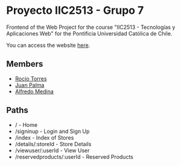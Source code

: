 # Proyecto IIC2513 - Grupo 7

Frontend of the Web Project for the course "IIC2513 - Tecnologías y Aplicaciones Web" for the Pontificia Universidad Católica de Chile.

You can access the website [here](https://alfremk.github.io/Proyect-IIC2513-1-group-7/).

## Members

- [Rocío Torres](https://github.com/gore26)
- [Juan Palma](https://github.com/juan-palma-1)
- [Alfredo Medina](https://github.com/juan-palma-1)

## Paths
- / - Home
- /signinup - Login and Sign Up
- /index - Index of Stores
- /details/:storeId - Store Details
- /viewuser/:userId - View User
- /reservedproducts/:userId - Reserved Products